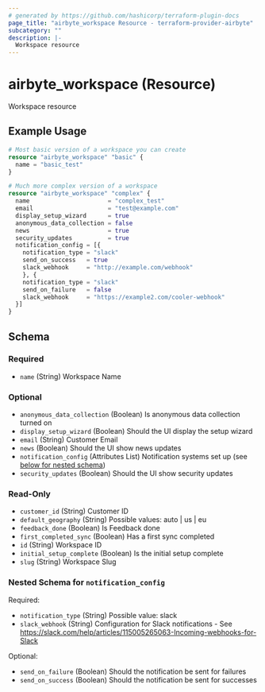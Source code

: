 ```yaml
---
# generated by https://github.com/hashicorp/terraform-plugin-docs
page_title: "airbyte_workspace Resource - terraform-provider-airbyte"
subcategory: ""
description: |-
  Workspace resource
---
```


# airbyte_workspace (Resource)

Workspace resource

## Example Usage

```terraform
# Most basic version of a workspace you can create
resource "airbyte_workspace" "basic" {
  name = "basic_test"
}

# Much more complex version of a workspace
resource "airbyte_workspace" "complex" {
  name                      = "complex_test"
  email                     = "test@example.com"
  display_setup_wizard      = true
  anonymous_data_collection = false
  news                      = true
  security_updates          = true
  notification_config = [{
    notification_type = "slack"
    send_on_success   = true
    slack_webhook     = "http://example.com/webhook"
    }, {
    notification_type = "slack"
    send_on_failure   = false
    slack_webhook     = "https://example2.com/cooler-webhook"
  }]
}
```

<!-- schema generated by tfplugindocs -->
## Schema

### Required

- `name` (String) Workspace Name

### Optional

- `anonymous_data_collection` (Boolean) Is anonymous data collection turned on
- `display_setup_wizard` (Boolean) Should the UI display the setup wizard
- `email` (String) Customer Email
- `news` (Boolean) Should the UI show news updates
- `notification_config` (Attributes List) Notification systems set up (see [below for nested schema](#nestedatt--notification_config))
- `security_updates` (Boolean) Should the UI show security updates

### Read-Only

- `customer_id` (String) Customer ID
- `default_geography` (String) Possible values: auto | us | eu
- `feedback_done` (Boolean) Is Feedback done
- `first_completed_sync` (Boolean) Has a first sync completed
- `id` (String) Workspace ID
- `initial_setup_complete` (Boolean) Is the initial setup complete
- `slug` (String) Workspace Slug

<a id="nestedatt--notification_config"></a>
### Nested Schema for `notification_config`

Required:

- `notification_type` (String) Possible value: slack
- `slack_webhook` (String) Configuration for Slack notifications - See https://slack.com/help/articles/115005265063-Incoming-webhooks-for-Slack

Optional:

- `send_on_failure` (Boolean) Should the notification be sent for failures
- `send_on_success` (Boolean) Should the notification be sent for successes


